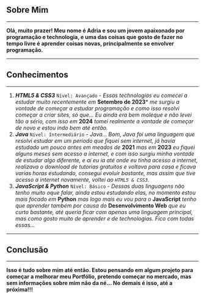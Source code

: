 ## Sobre Mim ##


---
**Olá, muito prazer! Meu nome é Adria e sou um jovem apaixonado por programação e technologia, e uma das coisas que gosto de fazer no tempo livre é aprender coisas novas, principalmente se envolver programação.**

---
## Conhecimentos ##

---
 1. ***HTML5 & CSS3*** `Nível: Avançado` - *Essas technologias eu comecei a estudar muito recentemente em* **Setembro de 2023*** *me surgiu a vontade de começar a estudar programação e como isso resolvi começar a criar sites, só que... Eu ainda era bem moleque e não levei tão a sério, com isso em* **2024** *tomei realmente a vontade de começar de novo e estou indo bem até então.*
 2. ***Java*** ```Nível: Intermediário``` - *Java... Bom, Java foi uma linguagem que resolvi estudar em um período que fiquei sem internet, já havia estudado um pouco antes em meados de* **2021** *mas em* **2023** *eu fiquei alguns meses sem acesso a internet, e com isso surgiu minha vontade de estudar algo diferente, e aí eu ia até onde eu tinha acesso a internet, realizava o download de tutorias gratuitos e voltava para casa e ficava varias horas estudando, consegui evoluir bastante, mas assim que tive acesso a internet novamente, voltei ao ```HTML5 & CSS3```.*
 3. ***JavaScript & Python*** ```Nível: Básico``` - *Dessas duas linguagens não tenho muito oque falar, ainda estou estudando elas, no momento estou mais focado em* **Python** *mas logo mais eu vou para o* **JavaScript** *tenho que aprender também por causa do* **Desenvolvimento Web** *que eu curto bastante, até queria ficar com apenas uma linguagem principal, mas como gosto muito de aprender e de technologias. Fico com todas essas...*


---
## Conclusão ##

---
**Isso é tudo sobre mim até então. Estou pensando em algum projeto para começar a melhorar meu Portfólio, pretendo começar no mercado, mas sem informações sobre mim não da né... No demais é isso, até a próxima!!!**
